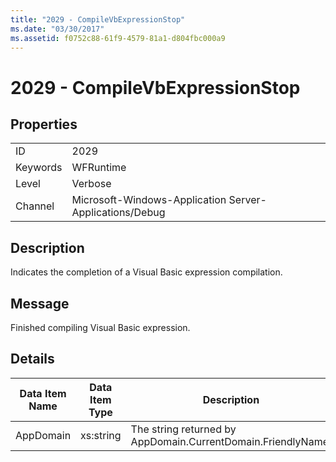 ```yaml
---
title: "2029 - CompileVbExpressionStop"
ms.date: "03/30/2017"
ms.assetid: f0752c88-61f9-4579-81a1-d804fbc000a9
---
```

# 2029 - CompileVbExpressionStop
## Properties  
  
|||  
|-|-|  
|ID|2029|  
|Keywords|WFRuntime|  
|Level|Verbose|  
|Channel|Microsoft-Windows-Application Server-Applications/Debug|  
  
## Description  
 Indicates the completion of a Visual Basic expression compilation.  
  
## Message  
 Finished compiling Visual Basic expression.  
  
## Details  
  
|Data Item Name|Data Item Type|Description|  
|--------------------|--------------------|-----------------|  
|AppDomain|xs:string|The string returned by AppDomain.CurrentDomain.FriendlyName.|
